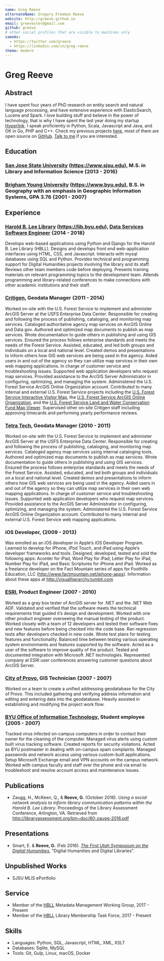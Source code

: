 ```yaml
---
name: Greg Reeve
alternateName: Gregory Freeman Reeve
website: http://greeve.github.io
email: greevester@gmail.com
github: greeve
# other social profiles that are visible to machines only
sameAs:
  - https://twitter.com/greeve
  - https://linkedin.com/in/greg-reeve
theme: modern
---
```


# Greg Reeve

## Abstract

I have spent four years of PhD research on entity search and natural language processing,
  and have extensive experience with ElasticSearch, Lucene and Spark.
I love building stuff and believe in the power of technology,
  that is why I have spent the last year doing my startup [Hyperlink](https://hyperlinkapp.com).
I speak proficiently in Python, Scala, Javascript and Java,
  and OK in Go, PHP and C++.
Check my previous projects [here](https://chunlianglyu.com/projects/),
  most of them are open source on [GitHub](https://github.com/cllu).
<a href="mailto:greevester@gmail.com">Talk to me</a> if you are interested.

## Education

### [San Jose State University] (https://www.sjsu.edu), M.S. in Library and Information Science {2013 - 2016}

### [Brigham Young University] (https://www.byu.edu), B.S. in Geography with an emphasis in Geographic Information Systems, GPA 3.76 {2001 - 2007}

## Experience

### [Harold B. Lee Library] (https://lib.byu.edu), [Data Services Software Engineer](https://lib.byu.edu/directory/greg-reeve/) {2014 - 2018}

Develops web-based applications using Python and Django for the Harold B. Lee Library (HBLL). Designs and develops front end web-application interfaces using HTML, CSS, and Javascript. Interacts with mysql databases using SQL and Python. Provides technical and programming support for Digital Humanities projects involving the library and its staff. Reviews other team members code before deploying. Presents training materials on relevant programming topics to the development team. Attends programming and library-related conferences to make connections with other academic institutions and their staff. 

### [Critigen][critigen], Geodata Manager {2011 - 2014}

Worked on-site with the U.S. Forest Service to implement and administer ArcGIS Server at the USFS Enterprise Data Center. Responsible for creating and following the process of publishing, cataloging, and monitoring map services. Cataloged authoritative agency map services on ArcGIS Online and Data.gov. Authored and optimized map documents to publish as map services. Wrote documentation to guide others in publishing and using GIS services. Ensured the process follows enterprise standards and meets the needs of the Forest Service. Assisted, educated, and led both groups and individuals on a local and national level. Created demos and presentations to inform others how GIS web services are being used in the agency. Aided users in and out of the agency so they can utilize map services in their own web mapping applications. In charge of customer service and troubleshooting issues. Supported web application developers who request map services. Provided assistance to the ArcGIS Server Administrator in configuring, optimizing, and managing the system. Administered the U.S. Forest Service ArcGIS Online Organization account. Contributed to many internal and external U.S. Forest Service projects including the [U.S. Forest Service Interactive Visitor Map][ivm], the [U.S. Forest Service ArcGIS Online Organization][usfs-agol], and the [U.S. Forest Service Land and Water Conservation Fund Map Viewer][lwcf]. Supervised other on-site Critigen staff including approving timecards and performing yearly performance reviews.

[critigen]: http://www.critigen.com/
[ivm]: http://www.fs.fed.us/ivm/
[usfs-agol]: http://usfs.maps.arcgis.com/
[lwcf]: http://www.fs.fed.us/land/staff/LWCF/

### [Tetra Tech][tt], Geodata Manager {2010 - 2011}

Worked on-site with the U.S. Forest Service to implement and administer ArcGIS Server at the USFS Enterprise Data Center. Responsible for creating and following the process of publishing, cataloging, and monitoring map services. Cataloged agency map services using internal cataloging tools. Authored and optimized map documents to publish as map services. Wrote documentation to guide others in publishing and using GIS services. Ensured the process follows enterprise standards and meets the needs of the Forest Service. Assisted, educated, and led both groups and individuals on a local and national level. Created demos and presentations to inform others how GIS web services are being used in the agency. Aided users in and out of the agency so they can utilize map services in their own web mapping applications. In charge of customer service and troubleshooting issues. Supported web application developers who request map services. Provided assistance to the ArcGIS Server Administrator in configuring, optimizing, and managing the system. Administered the U.S. Forest Service ArcGIS Online Organization account. Contributed to many internal and external U.S. Forest Service web mapping applications.

[tt]: http://tetratech.com/

### iOS Developer, {2009 - 2013}

Was enrolled as an iOS developer in Apple’s iOS Developer Program. Learned to develop for iPhone, iPod Touch, and iPad using Apple’s developer frameworks and tools. Designed, developed, tested and sold the following apps: Aconter for iPad, Word Play for iPad, Letter Play for iPad, Number Play for iPad, and Basic Scriptures for iPhone and iPad. Worked as a freelance developer on the Fact Mountain series of apps for Foothills Education, LLC (<http://www.factmountain.net/iphone-apps>). Information about these apps at <http://visualhierarchy.tumblr.com>

### [ESRI][esri], Product Engineer {2007 - 2010}

Worked as a gray box tester of ArcGIS server for .NET and the .NET Web ADF. Validated and verified that the software meets the technical requirements that guided it’s design and development. Worked with one other product engineer overseeing the manual testing of the product. Worked closely with a team of 12 developers and tested their software fixes and new features before being checked into the code base. Ran regression tests after developers checked in new code. Wrote test plans for testing features and functionality. Balanced time between testing various operating system environments and features supported by the software. Acted as a user of the software to improve quality of the product. Tested and documented integration with Microsoft .NET technologies. Represented company at ESRI user conferences answering customer questions about ArcGIS Server.

[esri]: http://esri.com/

### [City of Provo][provo-city], GIS Technician {2007 - 2007}

Worked on a team to create a unified addressing geodatabase for the City of Provo. This included gathering and verifying address information and editing and entering data into the geodatabase. Heavily assisted in establishing and modifying the project work flow.

[provo-city]: http://www.provo.org/

### [BYU Office of Information Technology][oit], Student employee {2005 - 2007}

Tracked virus infected on-campus computers in order to contact their owner for the cleaning of the computer. Managed virus alerts using custom built virus tracking software. Created reports for security violations. Acted as BYU postmaster in dealing with on-campus spam complaints. Managed passwords and network access using various custom-built applications. Setup Microsoft Exchange email and VPN accounts on the campus network. Worked with campus faculty and staff over the phone and via email to troubleshoot and resolve account access and maintenance issues.

[oit]: https://it.byu.edu/

## Publications 

- Zaugg, H., McKeen, Q., & __Reeve, G.__ (October 2016). *Using a social network analysis to inform library communication patterns within the Harold B. Lee Library*. Proceedings of the Library Assessment Conference, Arlington, VA. Retrieved from <http://libraryassessment.org/bm~doc/80-zaugg-2016.pdf>

## Presentations

- Smart, E. & __Reeve, G.__ (Feb 2016). [*The First Utah Symposium on the Digital Humanities*][dhu1], "Digital Humanities and Digital Libraries". 

[dhu1]: https://web.archive.org/web/20160826211035/http://dhu1.byu.edu:80/

## Unpublished Works

- SJSU MLIS ePortfolio

## Service

- Member of the [HBLL](https://lib.byu.edu) Metadata Management Working Group, 2017 - Present
- Member of the [HBLL](https://lib.byu.edu) Library Membership Task Force, 2017 - Present

## Skills

- Languages: Python, SQL, Javascript, HTML, XML, XSLT
- Databases: Sqlite, MySQL
- Tools: Git, Gulp, Linux, macOS, Docker 

[Harold B. Lee Library]: https://lib.byu.edu/ (worksFor)
[San Jose State University]: https://www.sjsu.edu/ (alumniOf)
[Brigham Young University]: https://www.byu.edu/ (alumniOf)
